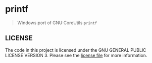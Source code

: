 # printf

> Windows port of GNU CoreUtils `printf`


## LICENSE

The code in this project is licensed under the GNU GENERAL PUBLIC LICENSE VERSION 3.
Please see the [license file](LICENSE) for more information.